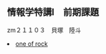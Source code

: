 <!DOCTYPE html>
<html lang="ja">

<head>
  <meta charset="UTF-8">
  <title>one of rock</title>
  <link rel="stylesheet" href="mystyle.css">
</head>
<body>

<article>
<h1>情報学特講Ⅰ　前期課題</h1>
<p>zm２１１０３　貝塚　陸斗</p>

<li><a href="one.html">one of rock</a></li>
  
</body>
</html>
